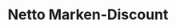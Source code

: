 ---
title: "Netto Marken-Discount"
url: /marl/netto-marken-discount-bachackerweg/
shop: Supermarkt
---